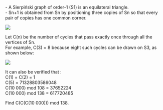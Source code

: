   <p>- A Sierpi&#324;ski graph of order-1 (S1) is an equilateral triangle.<br />  - Sn+1 is obtained from Sn by positioning three copies of Sn so that every pair of copies has one common corner.  </p>    <img src="project/images/p_312_sierpinskyAt.gif" />    <p>Let C(n) be the number of cycles that pass exactly once through all the vertices of Sn.<br />  For example, C(3) = 8 because eight such cycles can be drawn on S3, as shown below:  </p>    <img src="project/images/p_312_sierpinsky8t.gif" />    <p>It can also be verified that :<br />  C(1) = C(2) = 1<br />  C(5) = 71328803586048<br />  C(10 000) mod 108 = 37652224<br />  C(10 000) mod 138 = 617720485<br />  </p>    <p>Find C(C(C(10 000))) mod 138.  </p>      